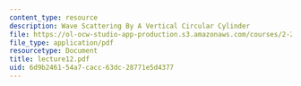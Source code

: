 ```yaml
---
content_type: resource
description: Wave Scattering By A Vertical Circular Cylinder
file: https://ol-ocw-studio-app-production.s3.amazonaws.com/courses/2-24-ocean-wave-interaction-with-ships-and-offshore-energy-systems-13-022-spring-2002/6d9b246154a7cacc63dc28771e5d4377_lecture12.pdf
file_type: application/pdf
resourcetype: Document
title: lecture12.pdf
uid: 6d9b2461-54a7-cacc-63dc-28771e5d4377
---
```

